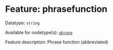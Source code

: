# Feature: phrasefunction

Datatype: `string`

Available for nodetype(s): [`phrase`](phrasenodefeatures.md)

Feature description: Phrase function (abbreviated)
